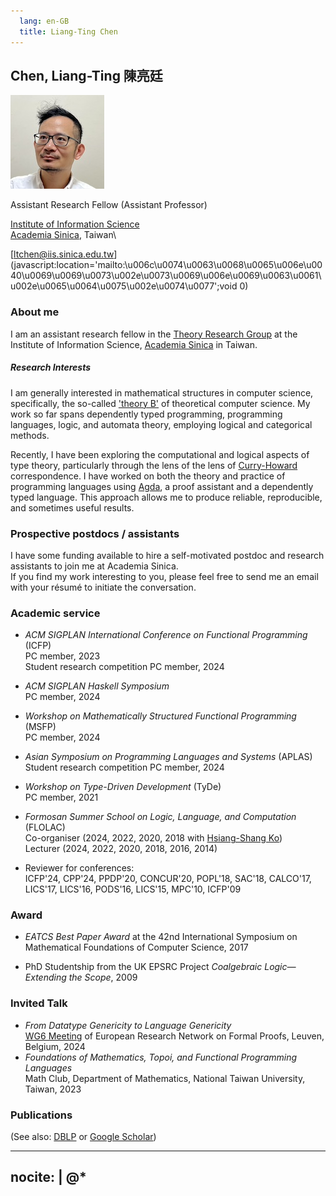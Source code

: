 ```yaml
---
  lang: en-GB
  title: Liang-Ting Chen
---
```


## __Chen, Liang-Ting 陳亮廷__

<img src="/img/profile.jpg" srcset="/img/profile-hires.jpg 2x" class="float-sm-end rounded-circle p-5">

Assistant Research Fellow (Assistant Professor)

[Institute of Information Science](https://www.iis.sinica.edu.tw)\
[Academia Sinica](https://www.sinica.edu.tw/), Taiwan\

[ltchen@iis.sinica.edu.tw](javascript:location='&#109;&#97;i&#108;t&#111;&#58;\u006c\u0074\u0063\u0068\u0065\u006e\u0040\u0069\u0069\u0073\u002e\u0073\u0069\u006e\u0069\u0063\u0061\u002e\u0065\u0064\u0075\u002e\u0074\u0077';void 0)

### About me

I am an assistant research fellow in the [Theory Research Group](https://www.iis.sinica.edu.tw/en/page/ResearchOverview/Groups/Theory.html) at the Institute of Information Science, [Academia Sinica](https://en.wikipedia.org/wiki/Academia_Sinica) in Taiwan.

##### Research Interests

I am generally interested in mathematical structures in computer science, specifically, the so-called ['theory B'](https://cstheory.stackexchange.com/a/1523/51895) of theoretical computer science.
My work so far spans dependently typed programming, programming languages, logic, and automata theory, employing logical and categorical methods.

Recently, I have been exploring the computational and logical aspects of type theory, particularly through the lens of the lens of [Curry-Howard](https://en.wikipedia.org/wiki/Curry–Howard_correspondence) correspondence.
I have worked on both the theory and practice of programming languages using [Agda](https://agda.readthedocs.io/), a proof assistant and a dependently typed language.
This approach allows me to produce reliable, reproducible, and sometimes useful results.

### Prospective postdocs / assistants

I have some funding available to hire a self-motivated postdoc and research assistants to join me at Academia Sinica.\
If you find my work interesting to you, please feel free to send me an email with your résumé to initiate the conversation.

### Academic service

* *ACM SIGPLAN International Conference on Functional Programming* (ICFP)\
  PC member, 2023\
  Student research competition PC member, 2024

* *ACM SIGPLAN Haskell Symposium*\
  PC member, 2024

* *Workshop on Mathematically Structured Functional Programming* (MSFP)\
  PC member, 2024

* *Asian Symposium on Programming Languages and Systems* (APLAS)\
  Student research competition PC member, 2024

* *Workshop on Type-Driven Development* (TyDe)\
  PC member, 2021

* *Formosan Summer School on Logic, Language, and Computation* (FLOLAC)\
  Co-organiser (2024, 2022, 2020, 2018 with [Hsiang-Shang Ko](https://josh-hs-ko.github.io))\
  Lecturer (2024, 2022, 2020, 2018, 2016, 2014)

* Reviewer for conferences:\
  ICFP'24, CPP'24, PPDP'20, CONCUR'20, POPL'18, SAC'18, CALCO'17, LICS'17, LICS'16, PODS'16, LICS'15, MPC'10, ICFP'09

### Award

* *EATCS Best Paper Award* at the 42nd International Symposium on Mathematical Foundations of Computer Science, 2017

* PhD Studentship from the UK EPSRC Project *Coalgebraic Logic—Extending the Scope*, 2009

### Invited Talk

* *From Datatype Genericity to Language Genericity*\
  [WG6 Meeting](https://europroofnet.github.io/wg6-leuven/) of European Research Network on Formal Proofs, Leuven, Belgium, 2024
* *Foundations of Mathematics, Topoi, and Functional Programming Languages*\
  Math Club, Department of Mathematics, National Taiwan University, Taiwan, 2023

### Publications

(See also: [DBLP](https://dblp.org/pid/153/3116-1.html) or [Google Scholar](https://scholar.google.com/citations?user=9jA3dngAAAAJ))

---
nocite: |
  @*
---
